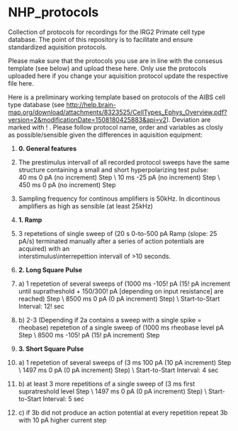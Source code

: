 # NHP_protocols
Collection of protocols for recordings for the IRG2 Primate cell type database. The point of this repository is to facilitate and ensure standardized aquisition protocols.

Please make sure that the protocols you use are in line with the consesus template (see below) and upload these here. Only use the protocols uploaded here if you change your aquisition protocol update the respective file here.


Here is a preliminary working template based on protocols of the AIBS cell type database (see http://help.brain-map.org/download/attachments/8323525/CellTypes_Ephys_Overview.pdf?version=2&modificationDate=1508180425883&api=v2). Deviation are marked with ! . Please follow protocol name, order and variables as closly as possible/sensible given the differences in aquisition equipment:

1. **0. General features** 

  1. The prestimulus intervall of all recorded protocol sweeps have the same structure containing a small and short hyperpolarizing test pulse: <br />
     40 ms 0 pA (no increment) Step \\ 10 ms -25 pA (no increment) Step \\ 450 ms 0 pA (no increment) Step <br />

  1. Sampling frequency for continous amplifiers is 50kHz. In dicontinous amplifiers as high as sensible (at least 25kHz) <br /> 

1. **1. Ramp**

  1. 3 repetetions of single sweep of (20 s 0-to-500 pA Ramp (slope: 25 pA/s) terminated manually after a series of action potentials are acquired) with an <br /> 
     interstimulus\interrepettion intervall of >10 seconds.

1. **2. Long Square Pulse**

  1. a) 1 repetetion of several sweeps of (1000 ms -105! pA (15! pA increment until supratheshold + 150/300! pA [depending on input resistance] are reached) Step \\  8500 ms 0       pA (0 pA increment) Step) \\ Start-to-Start Interval: 12! sec 
  1. b) 2-3 (Depending if 2a contains a sweep with a single spike = rheobase) repetetion of a single sweep of (1000 ms rheobase level pA Step \\ 8500 ms -105! pA (15! pA            increment) Step 

1. **3. Short Square Pulse**

  1. a) 1 repetetion of several sweeps of (3 ms 100 pA (10 pA increment) Step \\  1497 ms 0 pA (0 pA increment) Step)  \\ Start-to-Start Interval: 4 sec <br /> 
  1. b) at least 3 more repetitions of a single sweep of (3 ms first supratreshold level  Step \\  1497 ms 0 pA (0 pA increment) Step) \\ Start-to-Start Interval: 5 sec  <br />
  1. c) if 3b did not produce an action potential at every repetition repeat 3b with 10 pA higher current step <br />
